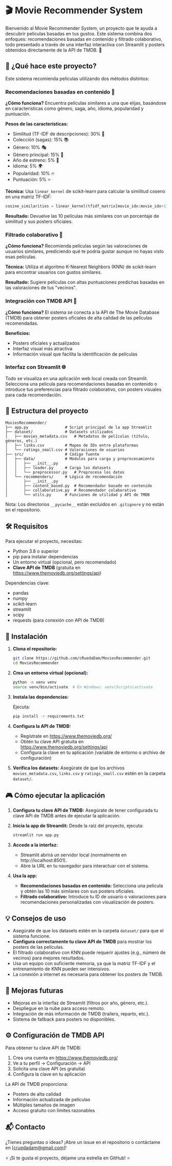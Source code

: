 # 🎬 Movie Recommender System

Bienvenido al Movie Recommender System, un proyecto que te ayuda a descubrir películas basadas en tus gustos. Este sistema combina dos enfoques: recomendaciones basadas en contenido y filtrado colaborativo, todo presentado a través de una interfaz interactiva con Streamlit y posters obtenidos directamente de la API de TMDB. 🚀

## 📖 ¿Qué hace este proyecto?

Este sistema recomienda películas utilizando dos métodos distintos:

### Recomendaciones basadas en contenido 🎥

**¿Cómo funciona?** Encuentra películas similares a una que elijas, basándose en características como género, saga, año, idioma, popularidad y puntuación.

**Pesos de las características:**
- Similitud (TF-IDF de descripciones): 30% 📝
- Colección (sagas): 15% 📚
- Género: 10% 🎭
- Género principal: 15% 🌟
- Año de estreno: 5% 📅
- Idioma: 5% 🌍
- Popularidad: 10% 🔥
- Puntuación: 5% ⭐

**Técnica:** Usa `linear_kernel` de scikit-learn para calcular la similitud coseno en una matriz TF-IDF:
```python
cosine_similarities = linear_kernel(tfidf_matrix[movie_idx:movie_idx+1], tfidf_matrix).flatten()
```

**Resultado:** Devuelve las 10 películas más similares con un porcentaje de similitud y sus posters oficiales.

### Filtrado colaborativo 🤝

**¿Cómo funciona?** Recomienda películas según las valoraciones de usuarios similares, prediciendo qué te podría gustar aunque no hayas visto esas películas.

**Técnica:** Utiliza el algoritmo K-Nearest Neighbors (KNN) de scikit-learn para encontrar usuarios con gustos similares.

**Resultado:** Sugiere películas con altas puntuaciones predichas basadas en las valoraciones de tus "vecinos".

### Integración con TMDB API 🎨

**¿Cómo funciona?** El sistema se conecta a la API de The Movie Database (TMDB) para obtener posters oficiales de alta calidad de las películas recomendadas.

**Beneficios:**
- Posters oficiales y actualizados
- Interfaz visual más atractiva
- Información visual que facilita la identificación de películas

### Interfaz con Streamlit 🌐

Todo se visualiza en una aplicación web local creada con Streamlit. Selecciona una película para recomendaciones basadas en contenido o introduce tus preferencias para filtrado colaborativo, con posters visuales para cada recomendación.

## 📂 Estructura del proyecto

```
MoviesRecommender/
├── app.py                # Script principal de la app Streamlit
├── dataset/              # Datasets utilizados
│   ├── movies_metadata.csv   # Metadatos de películas (título, géneros, etc.)
│   ├── links.csv         # Mapeo de IDs entre plataformas
│   └── ratings_small.csv # Valoraciones de usuarios
├── src/                  # Código fuente
│   ├── data/             # Módulos para carga y preprocesamiento
│   │   ├── __init__.py
│   │   ├── loader.py     # Carga los datasets
│   │   └── preprocessor.py   # Preprocesa los datos
│   └── recommenders/     # Lógica de recomendación
│       ├── __init__.py
│       ├── content_based.py  # Recomendador basado en contenido
│       ├── collaborative.py  # Recomendador colaborativo
│       └── utils.py      # Funciones de utilidad y API de TMDB
```

Nota: Los directorios `__pycache__` están excluidos en `.gitignore` y no están en el repositorio.

## 🛠 Requisitos

Para ejecutar el proyecto, necesitas:

- Python 3.8 o superior
- pip para instalar dependencias
- Un entorno virtual (opcional, pero recomendado)
- **Clave API de TMDB** (gratuita en https://www.themoviedb.org/settings/api)

Dependencias clave:
- pandas
- numpy
- scikit-learn
- streamlit
- scipy
- requests (para conexión con API de TMDB)

## 🚀 Instalación

1. **Clona el repositorio:**
   ```bash
   git clone https://github.com/cRuedaDam/MoviesRecommender.git
   cd MoviesRecommender
   ```

2. **Crea un entorno virtual (opcional):**
   ```bash
   python -m venv venv
   source venv/bin/activate  # En Windows: venv\Scripts\activate
   ```

3. **Instala las dependencias:**

   Ejecuta:
   ```bash
   pip install -r requirements.txt
   ```

4. **Configura la API de TMDB:**
   - Regístrate en https://www.themoviedb.org/
   - Obtén tu clave API gratuita en https://www.themoviedb.org/settings/api
   - Configura la clave en tu aplicación (variable de entorno o archivo de configuración)

5. **Verifica los datasets:**
   Asegúrate de que los archivos `movies_metadata.csv`, `links.csv` y `ratings_small.csv` estén en la carpeta `dataset/`.

## 🎮 Cómo ejecutar la aplicación

1. **Configura tu clave API de TMDB:**
   Asegúrate de tener configurada tu clave API de TMDB antes de ejecutar la aplicación.

2. **Inicia la app de Streamlit:**
   Desde la raíz del proyecto, ejecuta:
   ```bash
   streamlit run app.py
   ```

3. **Accede a la interfaz:**
   - Streamlit abrirá un servidor local (normalmente en http://localhost:8501).
   - Abre la URL en tu navegador para interactuar con el sistema.

4. **Usa la app:**
   - **Recomendaciones basadas en contenido:** Selecciona una película y obtén las 10 más similares con sus posters oficiales.
   - **Filtrado colaborativo:** Introduce tu ID de usuario o valoraciones para recomendaciones personalizadas con visualización de posters.

## 💡 Consejos de uso

- Asegúrate de que los datasets estén en la carpeta `dataset/` para que el sistema funcione.
- **Configura correctamente tu clave API de TMDB** para mostrar los posters de las películas.
- El filtrado colaborativo con KNN puede requerir ajustes (e.g., número de vecinos) para mejores resultados.
- Usa un equipo con suficiente memoria, ya que la matriz TF-IDF y el entrenamiento de KNN pueden ser intensivos.
- La conexión a internet es necesaria para obtener los posters de TMDB.

## 🔮 Mejoras futuras

- Mejoras en la interfaz de Streamlit (filtros por año, género, etc.).
- Despliegue en la nube para acceso remoto.
- Integración de más información de TMDB (trailers, reparto, etc.).
- Sistema de fallback para posters no disponibles.

## ⚙️ Configuración de TMDB API

Para obtener tu clave API de TMDB:

1. Crea una cuenta en https://www.themoviedb.org/
2. Ve a tu perfil → Configuración → API
3. Solicita una clave API (es gratuita)
4. Configura la clave en tu aplicación

La API de TMDB proporciona:
- Posters de alta calidad
- Información actualizada de películas
- Múltiples tamaños de imagen
- Acceso gratuito con límites razonables

## 📬 Contacto

¿Tienes preguntas o ideas? ¡Abre un issue en el repositorio o contáctame en [cruedadam@gmail.com]!

⭐ ¡Si te gusta el proyecto, déjame una estrella en GitHub! ⭐